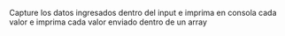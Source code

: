 Capture los datos ingresados dentro del input  e imprima en consola cada valor e imprima cada valor enviado dentro de un array